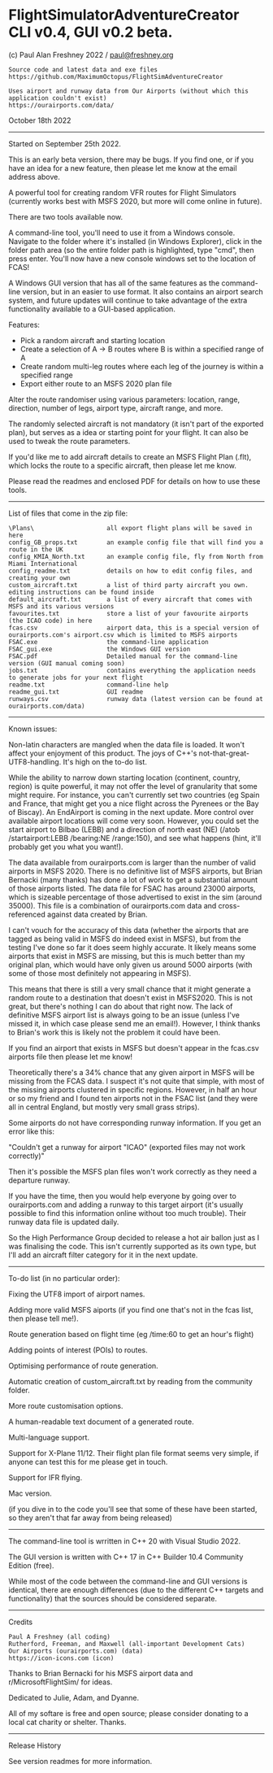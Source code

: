 #  FlightSimulatorAdventureCreator CLI v0.4, GUI v0.2 beta.
  (c) Paul Alan Freshney 2022 / paul@freshney.org
```
Source code and latest data and exe files
https://github.com/MaximumOctopus/FlightSimAdventureCreator
  
Uses airport and runway data from Our Airports (without which this application couldn't exist)
https://ourairports.com/data/
```	
  October 18th 2022

------------------------------------------------------------------------------------------------------------------------------------

Started on September 25th 2022.

This is an early beta version, there may be bugs. If you find one, or if you have an idea for a new feature, then please let me know at the email address above.

A powerful tool for creating random VFR routes for Flight Simulators (currently works best with MSFS 2020, but more will come online in future).

There are two tools available now. 

A command-line tool, you'll need to use it from a Windows console. Navigate to the folder where it's installed (in Windows Explorer), click in the folder path area (so the entire folder path is highlighted, type "cmd", then press enter. You'll now have a new console windows set to the location of FCAS!

A Windows GUI version that has all of the same features as the command-line version, but in an easier to use format. It also contains an airport search system, and future updates will continue to take advantage of the extra functionality available to a GUI-based application.

Features:

 - Pick a random aircraft and starting location
 - Create a selection of A -> B routes where B is within a specified range of A
 - Create random multi-leg routes where each leg of the journey is within a specified range
 - Export either route to an MSFS 2020 plan file
 
Alter the route randomiser using various parameters: location, range, direction, number of legs, airport type, aircraft range, and more.
 
The randomly selected aircraft is not mandatory (it isn't part of the exported plan), but serves as a idea or starting point for your flight. It can also be used to tweak the route parameters.

If you'd like me to add aircraft details to create an MSFS Flight Plan (.flt), which locks the route to a specific aircraft, then please let me know.
 
Please read the readmes and enclosed PDF for details on how to use these tools.

------------------------------------------------------------------------------------------------------------------------------------

List of files that come in the zip file:

    \Plans\                    all export flight plans will be saved in here
    config_GB_props.txt        an example config file that will find you a route in the UK
    config_KMIA_North.txt      an example config file, fly from North from Miami International
    config_readme.txt          details on how to edit config files, and creating your own
    custom_aircraft.txt        a list of third party aircraft you own. editing instructions can be found inside
    default_aircraft.txt       a list of every aircraft that comes with MSFS and its various versions
    favourites.txt             store a list of your favourite airports (the ICAO code) in here
    fcas.csv                   airport data, this is a special version of ourairports.com's airport.csv which is limited to MSFS airports
    FSAC.exe                   the command-line application
    FSAC_gui.exe               the Windows GUI version
    FSAC.pdf                   Detailed manual for the command-line version (GUI manual coming soon)
    jobs.txt                   contains everything the application needs to generate jobs for your next flight
    readme.txt                 command-line help
    readme_gui.txt             GUI readme
    runways.csv                runway data (latest version can be found at ourairports.com/data)

------------------------------------------------------------------------------------------------------------------------------------

Known issues:

Non-latin characters are mangled when the data file is loaded. It won't affect your enjoyment of this product. The joys of C++'s not-that-great-UTF8-handling. It's high on the to-do list.

While the ability to narrow down starting location (continent, country, region) is quite powerful, it may not offer the level of granularity that some might require. For instance, you can't currently set two countries (eg Spain and France, that might get you a nice flight across the Pyrenees or the Bay of Biscay). An EndAirport is coming in the next update. More control over available airport locations will come very soon. However, you could set the start airport to Bilbao (LEBB) and a direction of north east (NE) (/atob /startairport:LEBB /bearing:NE /range:150), and see what happens (hint, it'll probably get you what you want!).

The data available from ourairports.com is larger than the number of valid airports in MSFS 2020. There is no definitive list of MSFS airports, but Brian Bernacki (many thanks) has done a lot of work to get a substantial amount of those airports listed. The data file for FSAC has around 23000 airports, which is sizeable percentage of those advertised to exist in the sim (around 35000). This file is a combination of ourairports.com data and cross-referenced against data created by Brian.

I can't vouch for the accuracy of this data (whether the airports that are tagged as being valid in MSFS do indeed exist in MSFS), but from the testing I've done so far it does seem highly accurate. It likely means some airports that exist in MSFS are missing, but this is much better than my original plan, which would have only given us around 5000 airports (with some of those most definitely not appearing in MSFS).

This means that there is still a very small chance that it might generate a random route to a destination that doesn't exist in MSFS2020. This is not great, but there's nothing I can do about that right now. The lack of definitive MSFS airport list is always going to be an issue (unless I've missed it, in which case please send me an email!). However, I think thanks to Brian's work this is likely not the problem it could have been.

If you find an airport that exists in MSFS but doesn't appear in the fcas.csv airports file then please let me know!

Theoretically there's a 34% chance that any given airport in MSFS will be missing from the FCAS data. I suspect it's not quite that simple, with most of the missing airports clustered in specific regions. However, in half an hour or so my friend and I found ten airports not in the FSAC list (and they were all in central England, but mostly very small grass strips). 

Some airports do not have corresponding runway information. If you get an error like this:

 "Couldn't get a runway for airport "ICAO" (exported files may not work correctly)"

Then it's possible the MSFS plan files won't work correctly as they need a departure runway.

If you have the time, then you would help everyone by going over to ourairports.com and adding a runway to this target airport (it's usually possible to find this information online without too much trouble). Their runway data file is updated daily.

So the High Performance Group decided to release a hot air ballon just as I was finalising the code. This isn't currently supported as its own type, but I'll add an aircraft filter category for it in the next update.

------------------------------------------------------------------------------------------------------------------------------------

To-do list (in no particular order):

Fixing the UTF8 import of airport names.

Adding more valid MSFS aiports (if you find one that's not in the fcas list, then please tell me!).

Route generation based on flight time (eg /time:60 to get an hour's flight)

Adding points of interest (POIs) to routes. 

Optimising performance of route generation.

Automatic creation of custom_aircraft.txt by reading from the community folder.

More route customisation options.

A human-readable text document of a generated route.

Multi-language support.

Support for X-Plane 11/12. Their flight plan file format seems very simple, if anyone can test this for me please get in touch.

Support for IFR flying.

Mac version.

(if you dive in to the code you'll see that some of these have been started, so they aren't that far away from being released)

------------------------------------------------------------------------------------------------------------------------------------

The command-line tool is wrritten in C++ 20 with Visual Studio 2022. 

The GUI version is written with C++ 17 in C++ Builder 10.4 Community Edition (free).

While most of the code between the command-line and GUI versions is identical, there are enough differences (due to the different C++
targets and functionality) that the sources should be considered separate. 

------------------------------------------------------------------------------------------------------------------------------------

 Credits
```
Paul A Freshney (all coding)
Rutherford, Freeman, and Maxwell (all-important Development Cats)
Our Airports (ourairports.com) (data)
https://icon-icons.com (icon)
```

Thanks to Brian Bernacki for his MSFS airport data and r/MicrosoftFlightSim/ for ideas.

Dedicated to Julie, Adam, and Dyanne.

All of my softare is free and open source; please consider donating to a local cat charity or shelter. Thanks.

------------------------------------------------------------------------------------------------------------------------------------

Release History

See version readmes for more information.
